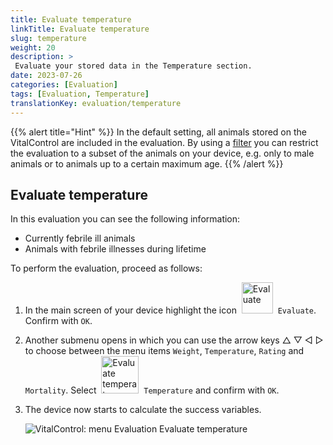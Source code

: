 ```yaml
---
title: Evaluate temperature
linkTitle: Evaluate temperature
slug: temperature
weight: 20
description: >
 Evaluate your stored data in the Temperature section.
date: 2023-07-26
categories: [Evaluation]
tags: [Evaluation, Temperature]
translationKey: evaluation/temperature
---
```

{{% alert title="Hint" %}}
In the default setting, all animals stored on the VitalControl are included in the evaluation. By using a [filter](../../filter/) you can restrict the evaluation to a subset of the animals on your device, e.g. only to male animals or to animals up to a certain maximum age.
{{% /alert %}}

## Evaluate temperature

In this evaluation you can see the following information:
- Currently febrile ill animals
- Animals with febrile illnesses during lifetime

To perform the evaluation, proceed as follows:

1. In the main screen of your device highlight the icon &nbsp;<img src="/icons/main/evaluation.svg" width="50" align="bottom" alt="Evaluate" />&nbsp; `Evaluate`. Confirm with `OK`.

2. Another submenu opens in which you can use the arrow keys △ ▽ ◁ ▷ to choose between the menu items `Weight`, `Temperature`, `Rating` and `Mortality`. Select &nbsp;<img src="/icons/evaluation/temperature.svg" width="60" align="bottom" alt="Evaluate temperature" />&nbsp; `Temperature` and confirm with `OK`.

3. The device now starts to calculate the success variables.

   ![VitalControl: menu Evaluation Evaluate temperature](../images/temperature.png "Evaluate temperature")

